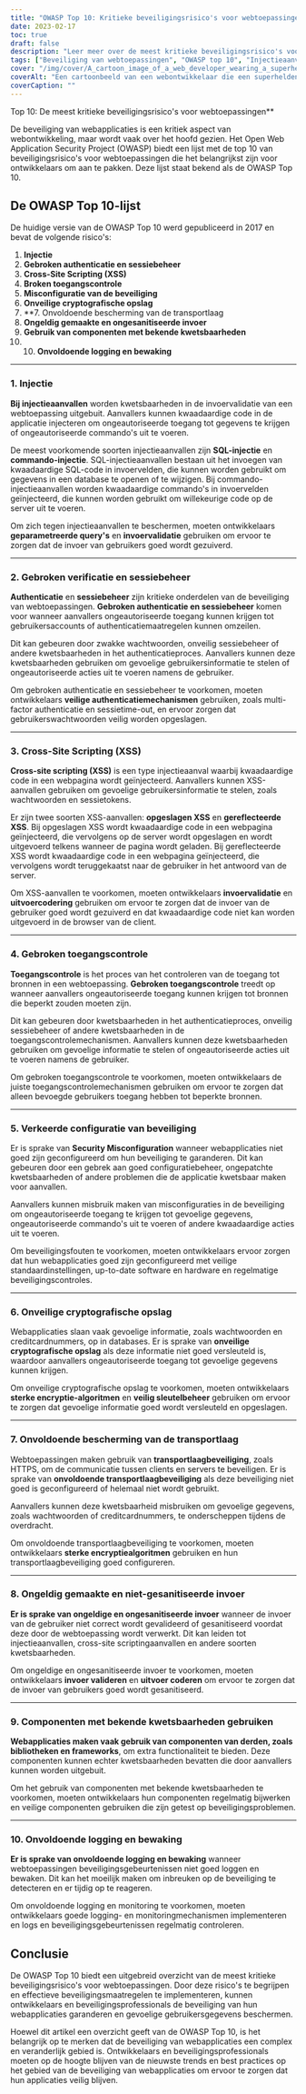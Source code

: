 ```yaml
---
title: "OWASP Top 10: Kritieke beveiligingsrisico's voor webtoepassingen"
date: 2023-02-17
toc: true
draft: false
description: "Leer meer over de meest kritieke beveiligingsrisico's voor webtoepassingen met de OWASP Top 10 en hoe u zich hiertegen kunt beschermen"
tags: ["Beveiliging van webtoepassingen", "OWASP top 10", "Injectieaanvallen", "Authenticatie", "Sessiebeheer", "XSS-aanvallen", "Toegangscontrole", "Verkeerde configuratie van beveiliging", "Cryptografische opslag", "Bescherming transportlaag", "Validatie van invoer", "Componenten van derden", "Registratie en bewaking", "Webontwikkeling", "Cyberbeveiliging", "Gegevensbescherming", "Software Beveiliging", "IT Beveiliging", "Veiligheidsmaatregelen", "Risicobeheer"]
cover: "/img/cover/A_cartoon_image_of_a_web_developer_wearing_a_superhero_cape.png"
coverAlt: "Een cartoonbeeld van een webontwikkelaar die een superheldencape draagt en een schild vasthoudt. Het schild beschermt een laptop met een webapplicatie-interface op het scherm."
coverCaption: ""
---
```

 Top 10: De meest kritieke beveiligingsrisico's voor webtoepassingen**

De beveiliging van webapplicaties is een kritiek aspect van webontwikkeling, maar wordt vaak over het hoofd gezien. Het Open Web Application Security Project (OWASP) biedt een lijst met de top 10 van beveiligingsrisico's voor webtoepassingen die het belangrijkst zijn voor ontwikkelaars om aan te pakken. Deze lijst staat bekend als de OWASP Top 10.

## De OWASP Top 10-lijst

De huidige versie van de OWASP Top 10 werd gepubliceerd in 2017 en bevat de volgende risico's:

1. **Injectie**
2. **Gebroken authenticatie en sessiebeheer**
3. **Cross-Site Scripting (XSS)**
4. **Broken toegangscontrole**
5. **Misconfiguratie van de beveiliging**
6. **Onveilige cryptografische opslag**
7. **7. Onvoldoende bescherming van de transportlaag
8. **Ongeldig gemaakte en ongesanitiseerde invoer**
9. **Gebruik van componenten met bekende kwetsbaarheden**
10. 10. **Onvoldoende logging en bewaking**

______

### 1. Injectie

**Bij injectieaanvallen** worden kwetsbaarheden in de invoervalidatie van een webtoepassing uitgebuit. Aanvallers kunnen kwaadaardige code in de applicatie injecteren om ongeautoriseerde toegang tot gegevens te krijgen of ongeautoriseerde commando's uit te voeren.

De meest voorkomende soorten injectieaanvallen zijn **SQL-injectie** en **commando-injectie**. SQL-injectieaanvallen bestaan uit het invoegen van kwaadaardige SQL-code in invoervelden, die kunnen worden gebruikt om gegevens in een database te openen of te wijzigen. Bij commando-injectieaanvallen worden kwaadaardige commando's in invoervelden geïnjecteerd, die kunnen worden gebruikt om willekeurige code op de server uit te voeren.

Om zich tegen injectieaanvallen te beschermen, moeten ontwikkelaars **geparametreerde query's** en **invoervalidatie** gebruiken om ervoor te zorgen dat de invoer van gebruikers goed wordt gezuiverd.

______

### 2. Gebroken verificatie en sessiebeheer

**Authenticatie** en **sessiebeheer** zijn kritieke onderdelen van de beveiliging van webtoepassingen. **Gebroken authenticatie en sessiebeheer** komen voor wanneer aanvallers ongeautoriseerde toegang kunnen krijgen tot gebruikersaccounts of authenticatiemaatregelen kunnen omzeilen.

Dit kan gebeuren door zwakke wachtwoorden, onveilig sessiebeheer of andere kwetsbaarheden in het authenticatieproces. Aanvallers kunnen deze kwetsbaarheden gebruiken om gevoelige gebruikersinformatie te stelen of ongeautoriseerde acties uit te voeren namens de gebruiker.

Om gebroken authenticatie en sessiebeheer te voorkomen, moeten ontwikkelaars **veilige authenticatiemechanismen** gebruiken, zoals multi-factor authenticatie en sessietime-out, en ervoor zorgen dat gebruikerswachtwoorden veilig worden opgeslagen.

______

### 3. Cross-Site Scripting (XSS)

**Cross-site scripting (XSS)** is een type injectieaanval waarbij kwaadaardige code in een webpagina wordt geïnjecteerd. Aanvallers kunnen XSS-aanvallen gebruiken om gevoelige gebruikersinformatie te stelen, zoals wachtwoorden en sessietokens.

Er zijn twee soorten XSS-aanvallen: **opgeslagen XSS** en **gereflecteerde XSS**. Bij opgeslagen XSS wordt kwaadaardige code in een webpagina geïnjecteerd, die vervolgens op de server wordt opgeslagen en wordt uitgevoerd telkens wanneer de pagina wordt geladen. Bij gereflecteerde XSS wordt kwaadaardige code in een webpagina geïnjecteerd, die vervolgens wordt teruggekaatst naar de gebruiker in het antwoord van de server.

Om XSS-aanvallen te voorkomen, moeten ontwikkelaars **invoervalidatie** en **uitvoercodering** gebruiken om ervoor te zorgen dat de invoer van de gebruiker goed wordt gezuiverd en dat kwaadaardige code niet kan worden uitgevoerd in de browser van de client.

______

### 4. Gebroken toegangscontrole

**Toegangscontrole** is het proces van het controleren van de toegang tot bronnen in een webtoepassing. **Gebroken toegangscontrole** treedt op wanneer aanvallers ongeautoriseerde toegang kunnen krijgen tot bronnen die beperkt zouden moeten zijn.

Dit kan gebeuren door kwetsbaarheden in het authenticatieproces, onveilig sessiebeheer of andere kwetsbaarheden in de toegangscontrolemechanismen. Aanvallers kunnen deze kwetsbaarheden gebruiken om gevoelige informatie te stelen of ongeautoriseerde acties uit te voeren namens de gebruiker.

Om gebroken toegangscontrole te voorkomen, moeten ontwikkelaars de juiste toegangscontrolemechanismen gebruiken om ervoor te zorgen dat alleen bevoegde gebruikers toegang hebben tot beperkte bronnen.

______

### 5. Verkeerde configuratie van beveiliging

Er is sprake van **Security Misconfiguration** wanneer webapplicaties niet goed zijn geconfigureerd om hun beveiliging te garanderen. Dit kan gebeuren door een gebrek aan goed configuratiebeheer, ongepatchte kwetsbaarheden of andere problemen die de applicatie kwetsbaar maken voor aanvallen.

Aanvallers kunnen misbruik maken van misconfiguraties in de beveiliging om ongeautoriseerde toegang te krijgen tot gevoelige gegevens, ongeautoriseerde commando's uit te voeren of andere kwaadaardige acties uit te voeren.

Om beveiligingsfouten te voorkomen, moeten ontwikkelaars ervoor zorgen dat hun webapplicaties goed zijn geconfigureerd met veilige standaardinstellingen, up-to-date software en hardware en regelmatige beveiligingscontroles.

______

### 6. Onveilige cryptografische opslag

Webapplicaties slaan vaak gevoelige informatie, zoals wachtwoorden en creditcardnummers, op in databases. Er is sprake van **onveilige cryptografische opslag** als deze informatie niet goed versleuteld is, waardoor aanvallers ongeautoriseerde toegang tot gevoelige gegevens kunnen krijgen.

Om onveilige cryptografische opslag te voorkomen, moeten ontwikkelaars **sterke encryptie-algoritmen** en **veilig sleutelbeheer** gebruiken om ervoor te zorgen dat gevoelige informatie goed wordt versleuteld en opgeslagen.

______

### 7. Onvoldoende bescherming van de transportlaag

Webtoepassingen maken gebruik van **transportlaagbeveiliging**, zoals HTTPS, om de communicatie tussen clients en servers te beveiligen. Er is sprake van **onvoldoende transportlaagbeveiliging** als deze beveiliging niet goed is geconfigureerd of helemaal niet wordt gebruikt.

Aanvallers kunnen deze kwetsbaarheid misbruiken om gevoelige gegevens, zoals wachtwoorden of creditcardnummers, te onderscheppen tijdens de overdracht.

Om onvoldoende transportlaagbeveiliging te voorkomen, moeten ontwikkelaars **sterke encryptiealgoritmen** gebruiken en hun transportlaagbeveiliging goed configureren.

______

### 8. Ongeldig gemaakte en niet-gesanitiseerde invoer

**Er is sprake van ongeldige en ongesanitiseerde invoer** wanneer de invoer van de gebruiker niet correct wordt gevalideerd of gesanitiseerd voordat deze door de webtoepassing wordt verwerkt. Dit kan leiden tot injectieaanvallen, cross-site scriptingaanvallen en andere soorten kwetsbaarheden.

Om ongeldige en ongesanitiseerde invoer te voorkomen, moeten ontwikkelaars **invoer valideren** en **uitvoer coderen** om ervoor te zorgen dat de invoer van gebruikers goed wordt gesanitiseerd.

______

### 9. Componenten met bekende kwetsbaarheden gebruiken

**Webapplicaties maken vaak gebruik van componenten van derden, zoals bibliotheken en frameworks**, om extra functionaliteit te bieden. Deze componenten kunnen echter kwetsbaarheden bevatten die door aanvallers kunnen worden uitgebuit.

Om het gebruik van componenten met bekende kwetsbaarheden te voorkomen, moeten ontwikkelaars hun componenten regelmatig bijwerken en veilige componenten gebruiken die zijn getest op beveiligingsproblemen.

______

### 10. Onvoldoende logging en bewaking

**Er is sprake van onvoldoende logging en bewaking** wanneer webtoepassingen beveiligingsgebeurtenissen niet goed loggen en bewaken. Dit kan het moeilijk maken om inbreuken op de beveiliging te detecteren en er tijdig op te reageren.

Om onvoldoende logging en monitoring te voorkomen, moeten ontwikkelaars goede logging- en monitoringmechanismen implementeren en logs en beveiligingsgebeurtenissen regelmatig controleren.

## Conclusie

De OWASP Top 10 biedt een uitgebreid overzicht van de meest kritieke beveiligingsrisico's voor webtoepassingen. Door deze risico's te begrijpen en effectieve beveiligingsmaatregelen te implementeren, kunnen ontwikkelaars en beveiligingsprofessionals de beveiliging van hun webapplicaties garanderen en gevoelige gebruikersgegevens beschermen.

Hoewel dit artikel een overzicht geeft van de OWASP Top 10, is het belangrijk op te merken dat de beveiliging van webapplicaties een complex en veranderlijk gebied is. Ontwikkelaars en beveiligingsprofessionals moeten op de hoogte blijven van de nieuwste trends en best practices op het gebied van de beveiliging van webapplicaties om ervoor te zorgen dat hun applicaties veilig blijven.

